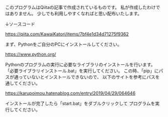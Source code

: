 このプログラムはQiitaの記事で作成されているものです。
私が作成したわけではありません。
少しでも利用しやすくなればと思い配布いたします。

↓ソースコード

https://qiita.com/KawaiKatori/items/7bf4e1d34d71275f9362

まず、Pythonをご自分のPCにインストールしてください。

https://www.python.org/

Pythonのプログラムの実行に必要なライブラリのインストールを行います。
「必要ライブラリインストール.bat」を実行してください。
この時、「pip」にパスが通っていないとインストールできないので、
以下のサイトを参考にパスを通してください。

https://karupoimou.hatenablog.com/entry/2019/04/29/064646

インストールが完了したら「start.bat」をダブルクリックして
プログラムを実行してください。
